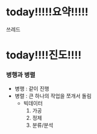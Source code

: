 # today!!!!!요약!!!!!

쓰레드

# today!!!!진도!!!!

### 병행과 병렬
- 병행 : 같이 진행
- 병렬 : 큰 하나의 작업을 쪼개서 돌림
	- 빅데이터 
		1. 가공
		2. 정제
		3. 분류/분석

###
<!--stackedit_data:
eyJoaXN0b3J5IjpbLTE5NzY3MzQxMTMsLTEwMTAzNTg2NjYsMT
g3NzQxNDNdfQ==
-->